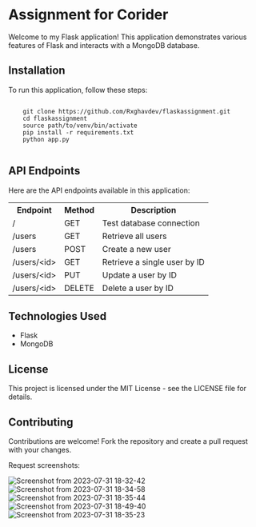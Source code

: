 
<!DOCTYPE html>
<html>
<head>
</head>
<body>
  <h1>Assignment for Corider</h1>
  <p>
    Welcome to my Flask application! This application demonstrates various features of Flask and interacts with a MongoDB database.
  </p>

  <h2>Installation</h2>
  <p>
    To run this application, follow these steps:
  </p>
  <code>
    git clone https://github.com/Rxghavdev/flaskassignment.git
    cd flaskassignment
    source path/to/venv/bin/activate
    pip install -r requirements.txt
    python app.py
  </code>

  <h2>API Endpoints</h2>
  <p>
    Here are the API endpoints available in this application:
  </p>
  <table>
    <tr>
      <th>Endpoint</th>
      <th>Method</th>
      <th>Description</th>
    </tr>
    <tr>
      <td>/</td>
      <td>GET</td>
      <td>Test database connection</td>
    </tr>
    <tr>
      <td>/users</td>
      <td>GET</td>
      <td>Retrieve all users</td>
    </tr>
    <tr>
      <td>/users</td>
      <td>POST</td>
      <td>Create a new user</td>
    </tr>
    <tr>
      <td>/users/&lt;id&gt;</td>
      <td>GET</td>
      <td>Retrieve a single user by ID</td>
    </tr>
    <tr>
      <td>/users/&lt;id&gt;</td>
      <td>PUT</td>
      <td>Update a user by ID</td>
    </tr>
    <tr>
      <td>/users/&lt;id&gt;</td>
      <td>DELETE</td>
      <td>Delete a user by ID</td>
    </tr>
  </table>





  <h2>Technologies Used</h2>
  <ul>
    <li>Flask</li>
    <li>MongoDB</li>
  </ul>

  <h2>License</h2>
  <p>
    This project is licensed under the MIT License - see the LICENSE file for details.
  </p>

  <h2>Contributing</h2>
  <p>
    Contributions are welcome! Fork the repository and create a pull request with your changes.
  </p>
</body>
</html>
Request screenshots:

![Screenshot from 2023-07-31 18-32-42](https://github.com/Rxghavdev/flaskassignment/assets/94173505/7708b7d6-749b-4fca-8a2e-148208e8bd88)
![Screenshot from 2023-07-31 18-34-58](https://github.com/Rxghavdev/flaskassignment/assets/94173505/269b6f6c-202c-45d7-a1e7-a3a97f4dd352)
![Screenshot from 2023-07-31 18-35-44](https://github.com/Rxghavdev/flaskassignment/assets/94173505/13232750-2c75-4b99-b962-1e5fd5d2fa05)
![Screenshot from 2023-07-31 18-49-40](https://github.com/Rxghavdev/flaskassignment/assets/94173505/04a17c28-078a-4939-9692-9d94de14dc3a)
![Screenshot from 2023-07-31 18-35-23](https://github.com/Rxghavdev/flaskassignment/assets/94173505/28ecee03-d066-4901-8d87-0cbc4d4e82c6)


